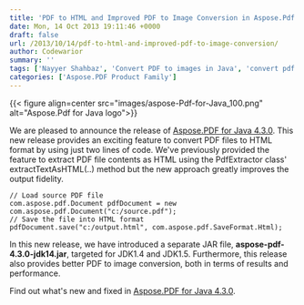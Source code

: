 ```yaml
---
title: 'PDF to HTML and Improved PDF to Image Conversion in Aspose.Pdf for Java 4.3.0'
date: Mon, 14 Oct 2013 19:11:46 +0000
draft: false
url: /2013/10/14/pdf-to-html-and-improved-pdf-to-image-conversion/
author: Codewarior
summary: ''
tags: ['Nayyer Shahbaz', 'Convert PDF to images in Java', 'convert pdf to html in java']
categories: ['Aspose.PDF Product Family']
---
```




{{< figure align=center src="images/aspose-Pdf-for-Java_100.png" alt="Aspose.Pdf for Java logo">}}


We are pleased to announce the release of [Aspose.PDF for Java 4.3.0][1]. This new release provides an exciting feature to convert PDF files to HTML format by using just two lines of code. We've previously provided the feature to extract PDF file contents as HTML using the PdfExtractor class' extractTextAsHTML(..) method but the new approach greatly improves the output fidelity.

```
// Load source PDF file
com.aspose.pdf.Document pdfDocument = new com.aspose.pdf.Document("c:/source.pdf");
// Save the file into HTML format
pdfDocument.save("c:/output.html", com.aspose.pdf.SaveFormat.Html);
```

In this new release, we have introduced a separate JAR file, **aspose-pdf-4.3.0-jdk14.jar**, targeted for JDK1.4 and JDK1.5. Furthermore, this release also provides better PDF to image conversion, both in terms of results and performance.

Find out what's new and fixed in [Aspose.PDF for Java 4.3.0][2].




[1]: https://downloads.aspose.com/pdf/java
[2]: https://downloads.aspose.com/pdf/java




